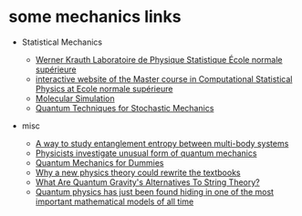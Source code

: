# some mechanics links

+ Statistical Mechanics
    + [Werner Krauth Laboratoire de Physique Statistique École normale supérieure](http://www.lps.ens.fr/~krauth/index.php/Main_Page)
    + [interactive website of the Master course in Computational Statistical Physics at Ecole normale supérieure](http://statmechalgcomp.wikispaces.com/#Organization-Lectures)
    + [Molecular Simulation](http://www.eng.buffalo.edu/~kofke/ce530/index.html)
    + [Quantum Techniques for Stochastic Mechanics](http://arxiv.org/abs/1209.3632)

+ misc
    + [A way to study entanglement entropy between multi-body systems](http://phys.org/news/2015-12-entanglement-entropy-multi-body.html)
    + [Physicists investigate unusual form of quantum mechanics](http://phys.org/news/2015-12-physicists-unusual-quantum-mechanics.html)
    + [Quantum Mechanics for Dummies](https://www.youtube.com/watch?v=JP9KP-fwFhk)
    + [Why a new physics theory could rewrite the textbooks](http://phys.org/news/2016-01-physics-theory-rewrite-textbooks.html)
    + [What Are Quantum Gravity's Alternatives To String Theory?](http://www.forbes.com/sites/startswithabang/2015/12/17/what-are-quantum-gravitys-alternatives-to-string-theory/#504f6f9e3f75)
    + [Quantum physics has just been found hiding in one of the most important mathematical models of all time](http://www.sciencealert.com/physicists-just-figured-out-how-quantum-mechanics-pops-up-in-game-theory)
